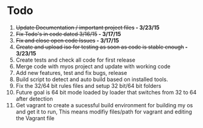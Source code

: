 # Todo

1.  <del>Update Documentation / important project files</del><b> - 3/23/15</b>
2.  <del>Fix Todo's in code dated 3/16/15</del><b> - 3/17/15</b>
3.  <del>Fix and close open code Issues</del><b> - 3/17/15</b>
4.  <del>Create and upload iso for testing as soon as code is stable enough</del><b> - 3/23/15</b> 
5.  Create tests and check all code for first release
6.  Merge code with myos project and update with working code
7.  Add new features, test and fix bugs, release
8.  Build script to detect and auto build based on installed tools.
9.  Fix the 32/64 bit rules files and setup 32 bit/64 bit folders
10. Future goal is 64 bit mode loaded by loader that switches from 32 to 64 after detection
11. Get vagrant to create a sucessful build environment for building my os and get it to run, 
This means modifiy files/path for vagrant and editing the Vagrant file


